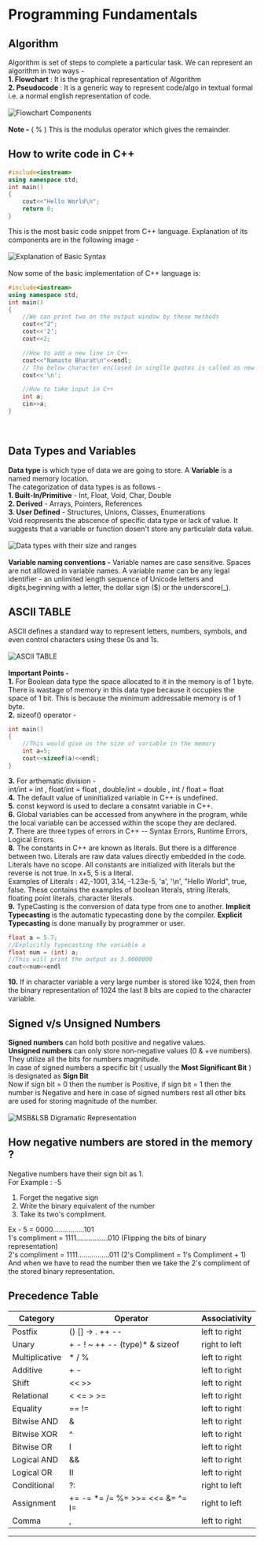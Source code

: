 # Programming Fundamentals

## Algorithm 
Algorithm is set of steps to complete a particular task. We can represent an algorithm in two ways - <br>
**1. Flowchart** :  It is the graphical representation of Algorithm<br>
**2. Pseudocode** : It is a generic way to represent code/algo in textual formal i.e. a normal english representation of code.
<br>
<br>
![Flowchart Components](https://github.com/madhavseth512/DSA_CodeHelp/blob/main/Images/Basic-flowchart-symbols-template.png)
<br>
<br>
**Note -** ( % ) This is the modulus operator which gives the remainder.<br>
## How to write code in C++
```C++
#include<iostream>
using namespace std;
int main()
{
    cout<<"Hello World\n";
    return 0; 
}
``` 
This is the most basic code snippet from C++ language. Explanation of its components are in the following image - <br>
<br>
![Explanation of Basic Syntax](https://github.com/madhavseth512/DSA_CodeHelp/blob/main/Images/image_123650291.JPG)
<br>
<br>
Now some of the basic implementation of C++ language is: <br>
```C++
#include<iostream>
using namespace std;
int main()
{
    //We can print two on the output window by these methods
    cout<<"2";
    cout<<'2';
    cout<<2;

    //How to add a new line in C++
    cout<<"Namaste Bharat\n"<<endl;
    // The below character enclosed in singlle quotes is called as new line character.
    cout<<'\n';

    //How to take input in C++
    int a;
    cin>>a;
}
```
<br>

## Data Types and Variables
**Data type** is which type of data we are going to store. A **Variable** is a named memory location.<br>
The categorization of data types is as follows -<br>
**1. Built-In/Primitive** - Int, Float, Void, Char, Double<br>
**2. Derived** - Arrays, Pointers, References<br>
**3. User Defined** - Structures, Unions, Classes, Enumerations<br>
Void reopresents the abscence of specific data type or lack of value. It suggests that a variable or function dosen't store any particulalr data value.<br>
<br>
![Data types with their size and ranges](https://github.com/madhavseth512/DSA_CodeHelp/blob/main/Images/C-Datatypes-Range-and-Sizes.png)<br>
<br>
**Variable naming conventions -** Variable names are case sensitive. Spaces are not alllowed in variable names. A variable name can be any legal identifier - an unlimited length sequence of Unicode letters and digits,beginning with a letter, the dollar sign ($) or the underscore(_).

## ASCII TABLE
ASCII defines a standard way to represent letters, numbers, symbols, and even control characters using these 0s and 1s.<br>
<br>
![ASCII TABLE](https://github.com/madhavseth512/DSA_CodeHelp/blob/main/Images/Screenshot_2024-05-30_193120.png)<br>
<br>
**Important Points -** <br> **1.** For Boolean data type the space allocated to it in the memory is of 1 byte. There is wastage of memory in this data type because it occupies the space of 1 bit. This is because the minimum addressable memory is of 1 byte.<br>
**2.** sizeof() operator - <br>
```C++
int main()
{
    //This would give us the size of variable in the memory
    int a=5;
    cout<<sizeof(a)<<endl;
}
```

**3.** For arthematic division - <br>
int/int = int , float/int = float , double/int = double , int / float = float<br>
**4.** The default value of uninitialized variable in C++ is undefined. <br>
**5.** const keyword is used to declare a consatnt variable in C++.<br>
**6.** Global variables can be accessed from anywhere in the program, while the local variable can be accessed within the scope they are declared.<br>
**7.** There are three types of errors in C++ -- Syntax Errors, Runtime Errors, Logical Errors.<br>
**8.** The constants in C++ are known as literals. But there is a difference between two. Literals are raw data values directly embedded in the code. Literals have no scope. All constants are initialized with literals but the reverse is not true. In x+5, 5 is a literal.<br>
Examples of Literals : 42,-1001, 3.14, -1.23e-5, 'a', '\n', "Hello World", true, false. These contains the examples of boolean literals, string literals, floating point literals, character literals.<br>
**9.** TypeCasting is the conversion of data type from one to another. **Implicit Typecasting** is the automatic typecasting done by the compiler. **Explicit Typecasting** is done manually by programmer or user.
```C++
float a = 5.7;
//Explicitly typecasting the variable a
float num = (int) a;
//This will print the output as 5.0000000
cout<<num<<endl
```
**10.** If in character variable a very large number is stored like 1024, then from the binary representation of 1024 the last 8 bits are copied to the character variable.
## Signed v/s Unsigned Numbers
**Signed numbers** can hold both positive and negative values. <br> **Unsigned numbers** can only store non-negative values (0 & +ve numbers). They utilize all the bits for numbers magnitude.<br>
In case of signed numbers a specific bit ( usually the **Most Significant Bit** ) is designated as **Sign Bit**<br>
Now if sign bit = 0 then the number is Positive, if sign bit = 1 then the number is Negative and here in case of signed numbers rest all other bits are used for storing magnitude of the number.<br>
<br>
![MSB&LSB Digramatic Representation]()
<br>

## How negative numbers are stored in the memory ?

Negative numbers have their sign bit as 1.<br>
For Example : -5<br>
1. Forget the negative sign<br>
2. Write the binary equivalent of the number<br>
3. Take its two's compliment.<br>

Ex - 5           = 0000................101<br>
1's compliment = 1111................010 (Flipping the bits of binary representation)<br>
2's compliment = 1111................011 (2's Compliment = 1's Compliment + 1)<br>
And when we have to read the number then we take the 2's compliment of the stored binary representation.<br>
## Precedence Table

|Category   | Operator | Associativity|
|----------|------------------|-------------|
|Postfix | () [] -> . ++ --| left to right|
|Unary        |+ - ! ~ ++ -- (type)* & sizeof                  |right to left              |
|Multiplicative        |* / %                  |left to right              |
|Additive        |+ -                  |left to right              |
|Shift        |<< >>                  |left to right              |
|Relational        |< <= > >=                  | left to right             |
|Equality        |== !=                  |left to right              |
|Bitwise AND        |&                  | left to right             |
|Bitwise XOR        |^                  |left to right              |
|Bitwise OR        | I                 |left to right              |
|Logical AND        |&&                |left to right              |
|Logical OR        | II                 | left to right             |
|Conditional        |?:                  |right to left              |
|Assignment        |+= -= *= /= %= >>= <<= &= ^= I=                  |right to left              |
|Comma        | ,                 | left to right             |
------------
<br>



























